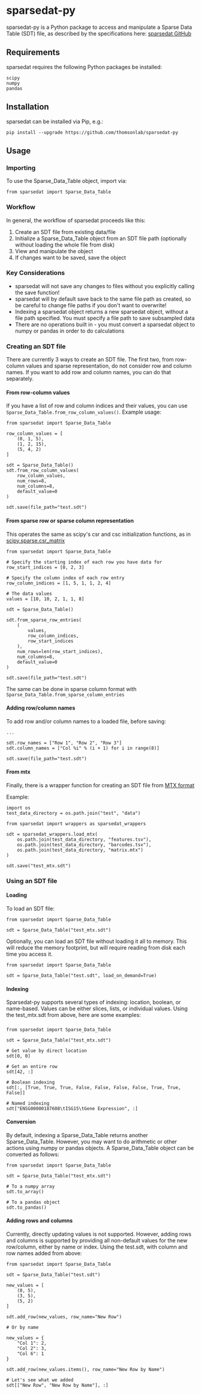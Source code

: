 # sparsedat-py

sparsedat-py is a Python package to access and manipulate a Sparse Data
Table (SDT) file, as described by the specifications here:
[sparsedat GitHub](https://github.com/thomsonlab/sparsedat)

## Requirements
sparsedat requires the following Python packages be installed:
```
scipy
numpy
pandas
```

## Installation
sparsedat can be installed via Pip, e.g.:
```
pip install --upgrade https://github.com/thomsonlab/sparsedat-py
```

## Usage

### Importing

To use the Sparse_Data_Table object, import via:
```
from sparsedat import Sparse_Data_Table
```

### Workflow
In general, the workflow of sparsedat proceeds like this:

1. Create an SDT file from existing data/file
2. Initialize a Sparse_Data_Table object from an SDT file path
(optionally without loading the whole file from disk)
3. View and manipulate the object
4. If changes want to be saved, save the object

### Key Considerations
* sparsedat will not save any changes to files without you explicitly
calling the save function!
* sparsedat will by default save back to the same file path as created,
so be careful to change file paths if you don't want to overwrite!
* Indexing a sparsedat object returns a new sparsedat object, without
a file path specified. You must specify a file path to save subsampled
data
* There are no operations built in - you must convert a sparsedat
object to numpy or pandas in order to do calculations

### Creating an SDT file

There are currently 3 ways to create an SDT file. The first two, from
row-column values and sparse representation, do not consider row and
column names. If you want to add row and column names, you can do that
separately.

#### From row-column values

If you have a list of row and column indices and their values, you can
use ```Sparse_Data_Table.from_row_column_values()```. Example usage:
```
from sparsedat import Sparse_Data_Table

row_column_values = [
    (0, 1, 5),
    (1, 2, 15),
    (5, 4, 2)
]

sdt = Sparse_Data_Table()
sdt.from_row_column_values(
    row_column_values,
    num_rows=8,
    num_columns=8,
    default_value=0
)

sdt.save(file_path="test.sdt")
```

#### From sparse row or sparse column representation

This operates the same as scipy's csr and csc initialization functions,
as in [scipy.sparse.csr_matrix](https://docs.scipy.org/doc/scipy/reference/generated/scipy.sparse.csr_matrix.html)
```
from sparsedat import Sparse_Data_Table

# Specify the starting index of each row you have data for
row_start_indices = [0, 2, 3]

# Specify the column index of each row entry
row_column_indices = [1, 5, 1, 1, 2, 4]

# The data values
values = [10, 10, 2, 1, 1, 8]

sdt = Sparse_Data_Table()

sdt.from_sparse_row_entries(
    (
        values,
        row_column_indices,
        row_start_indices
    ),
    num_rows=len(row_start_indices),
    num_columns=8,
    default_value=0
)

sdt.save(file_path="test.sdt")
```

The same can be done in sparse column format with
```Sparse_Data_Table.from_sparse_column_entries```

#### Adding row/column names

To add row and/or column names to a loaded file, before saving:

```
...

sdt.row_names = ["Row 1", "Row 2", "Row 3"]
sdt.column_names = ["Col %i" % (i + 1) for i in range(8)]

sdt.save(file_path="test.sdt")
```

#### From mtx

Finally, there is a wrapper function for creating an SDT file from
[MTX format](https://math.nist.gov/MatrixMarket/formats.html#MMformat)

Example:
```
import os
test_data_directory = os.path.join("test", "data")

from sparsedat import wrappers as sparsedat_wrappers

sdt = sparsedat_wrappers.load_mtx(
    os.path.join(test_data_directory, "features.tsv"),
    os.path.join(test_data_directory, "barcodes.tsv"),
    os.path.join(test_data_directory, "matrix.mtx")
)

sdt.save("test_mtx.sdt")

```

### Using an SDT file

#### Loading

To load an SDT file:
```
from sparsedat import Sparse_Data_Table

sdt = Sparse_Data_Table("test_mtx.sdt")
```

Optionally, you can load an SDT file without loading it all to memory.
This will reduce the memory footprint, but will require reading from
disk each time you access it.
```
from sparsedat import Sparse_Data_Table

sdt = Sparse_Data_Table("test.sdt", load_on_demand=True)
```

#### Indexing

Sparsedat-py supports several types of indexing: location, boolean, or
name-based. Values can be either slices, lists, or individual values.
Using the test_mtx.sdt from above, here are some examples:

##### 
```
from sparsedat import Sparse_Data_Table

sdt = Sparse_Data_Table("test_mtx.sdt")

# Get value by direct location
sdt[0, 0]

# Get an entire row
sdt[42, :]

# Boolean indexing
sdt[:, [True, True, True, False, False, False, False, True, True, False]]

# Named indexing
sdt["ENSG00000187608\tISG15\tGene Expression", :]
```

#### Conversion

By default, indexing a Sparse_Data_Table returns another
Sparse_Data_Table. However, you may want to do arithmetic or other
actions using numpy or pandas objects. A Sparse_Data_Table object can
be converted as follows:
```
from sparsedat import Sparse_Data_Table

sdt = Sparse_Data_Table("test_mtx.sdt")

# To a numpy array
sdt.to_array()

# To a pandas object
sdt.to_pandas()
```

#### Adding rows and columns

Currently, directly updating values is not supported. However, adding
rows and columns is supported by providing all non-default values for
the new row/column, either by name or index. Using the test.sdt, with
column and row names added from above:

```
from sparsedat import Sparse_Data_Table

sdt = Sparse_Data_Table("test.sdt")

new_values = [
    (0, 5),
    (3, 5),
    (5, 2)
]

sdt.add_row(new_values, row_name="New Row")

# Or by name

new_values = {
    "Col 1": 2,
    "Col 2": 3,
    "Col 6": 1
}

sdt.add_row(new_values.items(), row_name="New Row by Name")

# Let's see what we added
sdt[["New Row", "New Row by Name"], :]
```